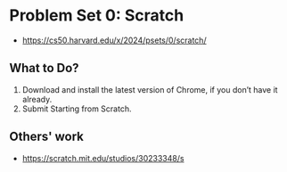 # Problem Set 0: Scratch
- https://cs50.harvard.edu/x/2024/psets/0/scratch/

## What to Do?
1. Download and install the latest version of Chrome, if you don’t have it already.
2. Submit Starting from Scratch.

## Others' work
- https://scratch.mit.edu/studios/30233348/s